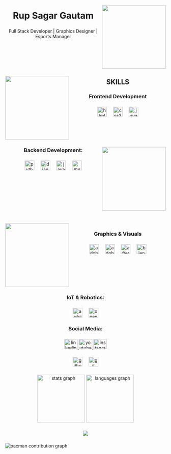 <div align="center">
  <img height="7" src="https://cdn.discordapp.com/attachments/1078345521695039490/1370422497803112520/image0-1-1-1.gif?ex=6847a6a8&is=68465528&hm=74e2d11cb9732b81701ad9886e83260a97a7dbf98cb460870f2caa1ee4f00e51&"  />
</div>

###

<img align="right" height="200" src="https://scontent.fktm12-1.fna.fbcdn.net/v/t39.30808-1/450551615_1730348411120423_6313172478523122525_n.jpg?stp=c169.483.1034.1034a_dst-jpg_s200x200_tt6&_nc_cat=109&ccb=1-7&_nc_sid=e99d92&_nc_ohc=gjcKi7VL1kkQ7kNvwHzibZH&_nc_oc=Adm-0HoXLI7wXczJUuCB3a2u9LqtdllemaKF0ycJe6gUum6rodd63OtQRf_zbCtCtLQ&_nc_zt=24&_nc_ht=scontent.fktm12-1.fna&_nc_gid=67RvKxtafaos_LfttvIHBw&oh=00_AfOnvBnLhY3z2GJUK2HrFaRTaL5UjUid2GOuCKrlNb2UIQ&oe=684C64AA"  />

###

<h1 align="center">Rup Sagar Gautam</h1>

###

<p align="center">Full Stack Developer | Graphics Designer | Esports Manager</p>

###

<br clear="both">

<div align="center">
  <img height="0" src="https://cdn.discordapp.com/attachments/1078345521695039490/1370422497803112520/image0-1-1-1.gif?ex=6847a6a8&is=68465528&hm=74e2d11cb9732b81701ad9886e83260a97a7dbf98cb460870f2caa1ee4f00e51&"  />
</div>

###

<img align="left" height="200" src="https://user-images.githubusercontent.com/74038190/212749447-bfb7e725-6987-49d9-ae85-2015e3e7cc41.gif"  />

###

<h2 align="center">SKILLS</h2>

###

<h3 align="center">Frontend Development</h3>

###

<div align="center">
  <img src="https://img.shields.io/badge/HTML5-E34F26?logo=html5&logoColor=white&style=for-the-badge" height="30" alt="html5 logo"  />
  <img width="12" />
  <img src="https://img.shields.io/badge/CSS3-1572B6?logo=css3&logoColor=white&style=for-the-badge" height="30" alt="css3 logo"  />
  <img width="12" />
  <img src="https://img.shields.io/badge/JavaScript-F7DF1E?logo=javascript&logoColor=black&style=for-the-badge" height="30" alt="javascript logo"  />
</div>

###

<br clear="both">

<div align="center">
  <img height="0" src="https://cdn.discordapp.com/attachments/1078345521695039490/1370422497803112520/image0-1-1-1.gif?ex=6847a6a8&is=68465528&hm=74e2d11cb9732b81701ad9886e83260a97a7dbf98cb460870f2caa1ee4f00e51&"  />
</div>

###

<img align="right" height="200" src="https://user-images.githubusercontent.com/74038190/212748842-9fcbad5b-6173-4175-8a61-521f3dbb7514.gif"  />

###

<h3 align="center">Backend Development:</h3>

###

<div align="center">
  <img src="https://img.shields.io/badge/Python-3776AB?logo=python&logoColor=white&style=for-the-badge" height="30" alt="python logo"  />
  <img width="12" />
  <img src="https://img.shields.io/badge/Django-092E20?logo=django&logoColor=white&style=for-the-badge" height="30" alt="django logo"  />
  <img width="12" />
  <img src="https://cdn.jsdelivr.net/gh/devicons/devicon/icons/java/java-original.svg" height="30" alt="java logo"  />
  <img width="12" />
  <img src="https://img.shields.io/badge/MySQL-4479A1?logo=mysql&logoColor=white&style=for-the-badge" height="30" alt="mysql logo"  />
</div>

###

<br clear="both">

<div align="center">
  <img height="0" src="https://cdn.discordapp.com/attachments/1078345521695039490/1370422497803112520/image0-1-1-1.gif?ex=6847a6a8&is=68465528&hm=74e2d11cb9732b81701ad9886e83260a97a7dbf98cb460870f2caa1ee4f00e51&"  />
</div>

###

<br clear="both">

<img align="left" height="200" src="https://sparkwavegroup.com/wp-content/uploads/2022/08/App-development122-1-1.gif"  />

###

<h3 align="center">Graphics & Visuals</h3>

###

<div align="center">
  <img src="https://skillicons.dev/icons?i=ps" height="30" alt="adobephotoshop logo"  />
  <img width="12" />
  <img src="https://skillicons.dev/icons?i=pr" height="30" alt="adobepremierepro logo"  />
  <img width="12" />
  <img src="https://cdn.jsdelivr.net/gh/devicons/devicon/icons/aftereffects/aftereffects-original.svg" height="30" alt="aftereffects logo"  />
  <img width="12" />
  <img src="https://img.shields.io/badge/Blender-F5792A?logo=blender&logoColor=black&style=for-the-badge" height="30" alt="blender logo"  />
</div>

###

<div align="center">
  <img height="2" src="https://media1.tenor.com/images/b3b66ace65470cba241193b62366dfee/tenor.gif"  />
</div>

###

<br clear="both">

<h3 align="center">IoT & Robotics:</h3>

###

<div align="center">
  <img src="https://img.shields.io/badge/Arduino-00979D?logo=arduino&logoColor=white&style=for-the-badge" height="30" alt="arduino logo"  />
  <img width="12" />
  <img src="https://img.shields.io/badge/OpenCV-5C3EE8?logo=opencv&logoColor=white&style=for-the-badge" height="30" alt="opencv logo"  />
</div>

###

<h3 align="center">Social Media:</h3>

###

<div align="center">
  <a href="https://www.linkedin.com/in/rup-sagar-gautam/" target="_blank">
    <img src="https://raw.githubusercontent.com/maurodesouza/profile-readme-generator/master/src/assets/icons/social/linkedin/default.svg" width="42" height="30" alt="linkedin logo"  />
  </a>
  <a href="https://www.youtube.com/@NVAGamingOfficial" target="_blank">
    <img src="https://raw.githubusercontent.com/maurodesouza/profile-readme-generator/master/src/assets/icons/social/youtube/default.svg" width="42" height="30" alt="youtube logo"  />
  </a>
  <a href="https://www.instagram.com/iamrsgautam/" target="_blank">
    <img src="https://raw.githubusercontent.com/maurodesouza/profile-readme-generator/master/src/assets/icons/social/instagram/default.svg" width="42" height="30" alt="instagram logo"  />
  </a>
</div>

###

<div align="center">
  <img src="https://img.shields.io/badge/GitHub-181717?logo=github&logoColor=white&style=for-the-badge" height="30" alt="github logo"  />
  <img width="12" />
  <img src="https://cdn.simpleicons.org/git/F05032" height="30" alt="git logo"  />
</div>

###

<div align="center">
  <img src="https://github-readme-stats.vercel.app/api?username=RupSagarGautam&hide_title=false&hide_rank=false&show_icons=true&include_all_commits=true&count_private=true&disable_animations=false&theme=dracula&locale=en&hide_border=false&order=1" height="150" alt="stats graph"  />
  <img src="https://github-readme-stats.vercel.app/api/top-langs?username=RupSagarGautam&locale=en&hide_title=false&layout=compact&card_width=320&langs_count=5&theme=dracula&hide_border=false&order=2" height="150" alt="languages graph"  />
</div>

###

<div align="center">
  <img src="https://visitor-badge.laobi.icu/badge?page_id=RupSagarGautam.RupSagarGautam&left_color=blueviolet&right_color=brown&left_text=Profile%20Visitors"  />
</div>

###

<picture>
  <source media="(prefers-color-scheme: dark)" srcset="https://raw.githubusercontent.com/RupSagarGautam/RupSagarGautam/output/pacman-contribution-graph-dark.svg">
  <source media="(prefers-color-scheme: light)" srcset="https://raw.githubusercontent.com/RupSagarGautam/RupSagarGautam/output/pacman-contribution-graph.svg">
  <img alt="pacman contribution graph" src="https://raw.githubusercontent.com/RupSagarGautam/RupSagarGautam/output/pacman-contribution-graph.svg">
</picture>

###

<div align="center">
  <img height="7" src="https://cdn.discordapp.com/attachments/1078345521695039490/1370422497803112520/image0-1-1-1.gif?ex=6847a6a8&is=68465528&hm=74e2d11cb9732b81701ad9886e83260a97a7dbf98cb460870f2caa1ee4f00e51&"  />
</div>

###
